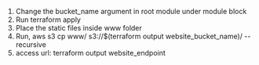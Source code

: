 1. Change the bucket_name argument in root module under module block
2. Run terraform apply
3. Place the static files inside www folder
4. Run, aws s3 cp www/ s3://$(terraform output website_bucket_name)/ --recursive
5. access url: terraform output website_endpoint